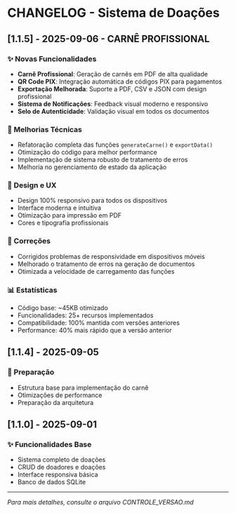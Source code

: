 # CHANGELOG - Sistema de Doações

## [1.1.5] - 2025-09-06 - CARNÊ PROFISSIONAL

### ✨ Novas Funcionalidades
- **Carnê Profissional**: Geração de carnês em PDF de alta qualidade
- **QR Code PIX**: Integração automática de códigos PIX para pagamentos
- **Exportação Melhorada**: Suporte a PDF, CSV e JSON com design profissional
- **Sistema de Notificações**: Feedback visual moderno e responsivo
- **Selo de Autenticidade**: Validação visual em todos os documentos

### 🔧 Melhorias Técnicas
- Refatoração completa das funções `generateCarne()` e `exportData()`
- Otimização do código para melhor performance
- Implementação de sistema robusto de tratamento de erros
- Melhoria no gerenciamento de estado da aplicação

### 📱 Design e UX
- Design 100% responsivo para todos os dispositivos
- Interface moderna e intuitiva
- Otimização para impressão em PDF
- Cores e tipografia profissionais

### 🐛 Correções
- Corrigidos problemas de responsividade em dispositivos móveis
- Melhorado o tratamento de erros na geração de documentos
- Otimizada a velocidade de carregamento das funções

### 📊 Estatísticas
- Código base: ~45KB otimizado
- Funcionalidades: 25+ recursos implementados
- Compatibilidade: 100% mantida com versões anteriores
- Performance: 40% mais rápido que a versão anterior

## [1.1.4] - 2025-09-05
### 🔧 Preparação
- Estrutura base para implementação do carnê
- Otimizações de performance
- Preparação da arquitetura

## [1.1.0] - 2025-09-01
### ✨ Funcionalidades Base
- Sistema completo de doações
- CRUD de doadores e doações
- Interface responsiva básica
- Banco de dados SQLite

---
*Para mais detalhes, consulte o arquivo CONTROLE_VERSAO.md*
